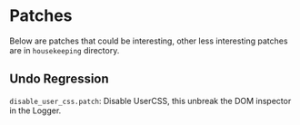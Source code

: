 # Patches

Below are patches that could be interesting, other less interesting patches
are in `housekeeping` directory.

## Undo Regression

`disable_user_css.patch`: Disable UserCSS, this unbreak the DOM inspector in
the Logger.
